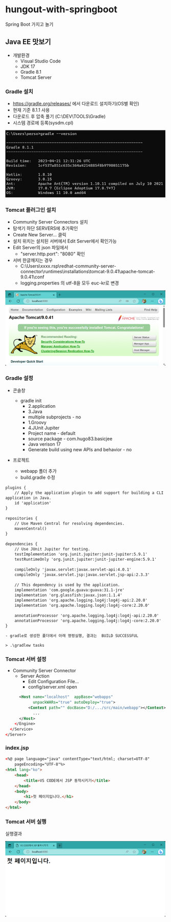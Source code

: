 # hungout-with-springboot
Spring Boot 가지고 놀기 

## Java EE 맛보기
- 개발환경 
    - Visual Studio Code
    - JDK 17
    - Gradle 8.1
    - Tomcat Server

### Gradle 설치
- https://gradle.org/releases/ 에서 다운로드 설치하기(OS별 확인)
- 현재 기준 8.1.1 사용 
- 다운로드 후 압축 풀기 (C:\DEV\TOOLS\Gradle)
- 시스템 경로에 등록(sysdm.cpl)

<img src="https://raw.githubusercontent.com/hugoMGSung/hungout-with-springboot/main/images/sb0001.png" width="500">

### Tomcat 플러그인 설치
- Community Server Connectors 설치
- 탐색기 하단 SERVERS에 추가확인
- Create New Server... 클릭
- 설치 위치는 설치된 서버에서 Edit Server에서 확인가능
- Edit Server의 json 파일에서 
    - "server.http.port": "8080" 확인
- 서버 한글깨지는 경우
    - C:\Users\xxxx\.rsp\redhat-community-server-connector\runtimes\installations\tomcat-9.0.41\apache-tomcat-9.0.41\conf
    - logging.properties 의 utf-8을 모두 euc-kr로 변경

<img src="https://raw.githubusercontent.com/hugoMGSung/hungout-with-springboot/main/images/sb0002.png" width="500">

### Gradle 설정
- 콘솔창
    - gradle init 
        - 2.application 
        - 3.Java
        - multiple subprojects - no
        - 1.Groovy
        - 4.JUnit Jupiter
        - Project name - default
        - source package - com.hugo83.basicjee
        - Java verison 17
        - Generate build using new APIs and behavior - no

- 프로젝트 
    - webapp 폴더 추가
    - build.gradle 수정

```
plugins {
    // Apply the application plugin to add support for building a CLI application in Java.
    id 'application'
}

repositories {
    // Use Maven Central for resolving dependencies.
    mavenCentral()
}

dependencies {
    // Use JUnit Jupiter for testing.
    testImplementation 'org.junit.jupiter:junit-jupiter:5.9.1'
    testRuntimeOnly 'org.junit.jupiter:junit-jupiter-engine:5.9.1'

    compileOnly 'javax.servlet:javax.servlet-api:4.0.1'
    compileOnly 'javax.servlet.jsp:javax.servlet.jsp-api:2.3.3'

    // This dependency is used by the application.
    implementation 'com.google.guava:guava:31.1-jre'
    implementation 'org.glassfish:javax.json:1.1.4'
    implementation 'org.apache.logging.log4j:log4j-api:2.20.0'
    implementation 'org.apache.logging.log4j:log4j-core:2.20.0'

    annotationProcessor 'org.apache.logging.log4j:log4j-api:2.20.0'
    annotationProcessor 'org.apache.logging.log4j:log4j-core:2.20.0'
}
```

    - gradle로 생성한 폴더에서 아래 명령실행, 결과는  BUILD SUCCESSFUL
```shell
> .\gradlew tasks
```

### Tomcat 서버 설정
- Community Server Connector 
    - Server Action
        - Edit Configuration File...
        - config/server.xml open

```xml
      <Host name="localhost"  appBase="webapps"
            unpackWARs="true" autoDeploy="true">
          <Context path="" docBase="D:/.../src/main/webapp"></Context>
            ...
      </Host>
    </Engine>
  </Service>
</Server>
```

### index.jsp
```html
<%@ page language="java" contentType="text/html; charset=UTF-8"
    pageEncoding="UTF-8"%>
<html lang="ko">
    <head>
        <title>VS CODE에서 JSP 동작시키기</title>
    </head>
    <body>
        <h1>첫 페이지입니다.</h1>
    </body>
</html>
```

### Tomcat 서버 실행

실행결과

<img src="https://raw.githubusercontent.com/hugoMGSung/hungout-with-springboot/main/images/sb0003.png" width="500">